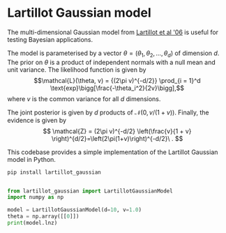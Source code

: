 # Lartillot Gaussian model


The multi-dimensional Gaussian model from [Lartillot et al '06] is useful for testing Bayesian applications.

The model is parameterised by a vector $\theta = (\theta_1, \theta_2, \ldots, \theta_d)$ of dimension $d$. 
The prior on $\theta$ is a product of independent normals with a null mean and unit variance. 
The likelihood function is given by 
$$\mathcal{L}(\theta, v) =  {(2\pi v)^{-d/2}} \prod_{i = 1}^d \text{exp}\bigg[\frac{-\theta_i^2}{2v}\bigg],$$
where $v$ is the common variance for all $d$ dimensions. 

The joint posterior is given by $d$ products of $\mathcal{N}(0, v/(1+v))$. Finally, the evidence is given by
$$    \mathcal{Z} = (2\pi v)^{-d/2} \left(\frac{v}{1 + v} \right)^{d/2}=\left(2\pi(1+v)\right)^{-d/2}\ . $$


[Lartillot et al '06]: https://academic.oup.com/sysbio/article-abstract/55/2/195/1620800?redirectedFrom=fulltext


This codebase provides a simple implementation of the Lartillot Gaussian model in Python.

```bash
pip install lartillot_gaussian
```


```python

from lartillot_gaussian import LartillotGaussianModel
import numpy as np

model = LartillotGaussianModel(d=10, v=1.0)
theta = np.array([[0]])
print(model.lnz)

```